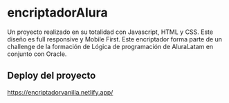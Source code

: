 # encriptadorAlura
Un proyecto realizado en su totalidad con Javascript, HTML y CSS. Este diseño es full responsive y Mobile First.
Este encriptador forma parte de un challenge de la formación de Lógica de programación de AluraLatam en conjunto con Oracle. 



## Deploy del proyecto 
https://encriptadorvanilla.netlify.app/

